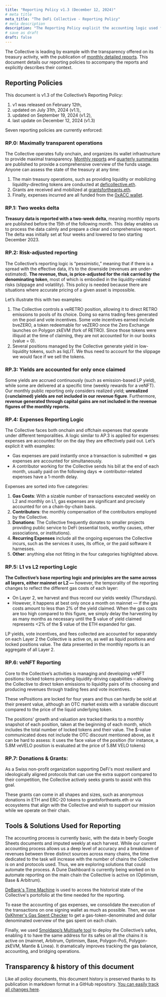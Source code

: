 ```yaml
---
title: "Reporting Policy v1.3 (December 12, 2024)"
# meta title
meta_title: "The DeFi Collective - Reporting Policy"
# meta description
description: "The Reporting Policy explicit the accounting logic used for the Collective's public reporting as well as the tools and solutions harnessed."
# save as draft
draft: false
---
```



The Collective is leading by example with the transparency offered on its treasury activity, with the publication of [monthly detailed reports](../categories/monthly-report/). This document details our reporting policies to accompany the reports and explicitly describes their context.


## Reporting Policies

This document is v1.3 of the Collective’s Reporting Policy: 
1. v1 was released on February 12th,
2. updated on July 31th, 2024 (v1.1), 
3. updated on September 19, 2024 (v1.2),
4. last update on December 12, 2024 (v1.3)

Seven reporting policies are currently enforced:

### RP.0: Maximally transparent operations

The Collective operates fully onchain, and organizes its wallet infrastructure to provide maximal transparency. [Monthly reports](../categories/monthly-report/) and [quarterly summaries](../categories/quarterly-summary/) are published to provide a comprehensive overview of the funds usage. Anyone can assess the state of the treasury at any time:

1. The main treasury operations, such as providing liquidity or mobilizing liquidity-directing tokens are conducted at [deficollective.eth](https://debank.com/profile/0x6665e62ef6f6db29d5f8191fbac472222c2cc80f).
2. Grants are received and mobilized at [grantsfortheants.eth](https://debank.com/profile/0xDc6f869d2D34E4aee3E89A51f2Af6D54F0F7f690).
3. Finally, expenses incurred are all funded from the [0xACC wallet](https://debank.com/profile/0xACC557BF9E48FECF9414268b2774C25eF41911Ec).

### RP.1: Two weeks delta

**Treasury data is reported with a two-week delta**, meaning monthly reports are published before the 15th of the following month. This delay enables us to process the data calmly and prepare a clear and comprehensive report. The delta was initially set at four weeks and lowered to two starting December 2023.


### RP.2: Risk-adjusted reporting

The Collective’s reporting logic is “pessimistic,” meaning that if there is a spread with the effective data, it’s to the downside (revenues are under-estimated). **The revenue, thus, is price-adjusted for the risk carried by the denominating token**, most of which is embodied in the liquidity-related risks (slippage and volatility). This policy is needed because there are situations where accurate pricing of a given asset is impossible.

Let’s illustrate this with two examples:



1. The Collective controls a veRETRO position, allowing it to direct RETRO emissions to pools of its choice. Doing so earns trading fees generated on the pool and vote incentives. Some vote incentives earned include bveZERO, a token redeemable for veZERO once the Zero Exchange launches on Polygon zkEVM (fork of RETRO). Since those tokens were illiquid at the time of claiming, they are not accounted for in our books (value = 0).
2. Several positions managed by the Collective generate yield in low-liquidity tokens, such as liqLIT. We thus need to account for the slippage we would face if we sell the tokens.


### RP.3: Yields are accounted for only once claimed

Some yields are accrued continuously (such as emission-based LP yield), while some are delivered at a specific time (weekly rewards for a veNFT). Our monthly public reporting only considers realized yield; **unrealized (=unclaimed) yields are not included in our revenue figure**. Furthermore, **revenue generated through capital gains are not included in the revenue figures of the monthly reports.**


### RP.4: Expenses Reporting Logic

The Collective faces both onchain and offchain expenses that operate under different temporalities. A logic similar to AP.3 is applied for expenses: expenses are accounted for on the day they are effectively paid out. Let’s explicit it with examples:



* Gas expenses are paid instantly once a transaction is submitted ⇒ gas expenses are accounted for simultaneously.
* A contributor working for the Collective sends his bill at the end of each month, usually paid on the following days ⇒ contributor-related expenses have a 1-month delay.

Expenses are sorted into five categories:



1. **Gas Costs**: With a sizable number of transactions executed weekly on L2 and monthly on L1, gas expenses are significant and precisely accounted for on a chain-by-chain basis.
2. **Contributors**: the monthly compensation of the contributors employed by the Collective.
3. **Donations**: The Collective frequently donates to smaller projects providing public service to DeFi (essential tools, worthy causes, other associations, or institutions).
4. **Recurring Expenses** include all the ongoing expenses the Collective incurs, such as the services it uses, its office, or the paid software it harnesses.
5. **Other**: anything else not fitting in the four categories highlighted above.


### RP.5: L1 vs L2 reporting Logic

**The Collective’s base reporting logic and principles are the same across all layers, either mainnet or L2 —** however, the temporality of the reporting changes to reflect the different gas costs of each layer:



* On Layer 2, we harvest and thus record our yields weekly (Thursdays). 
* However, it happens at best only once a month on mainnet — if the gas costs amount to less than 2% of the yield claimed. When the gas costs are too high compared to this figure, we simply delay the harvesting by as many months as necessary until the $ value of yield claimed represents &lt;2% of the $ value of the ETH expanded for gas.

LP yields, vote incentives, and fees collected are accounted for separately on each Layer 2 the Collective is active on, as well as liquid positions and locked positions value. The data presented in the monthly reports is an aggregate of all Layer 2.


### RP.6: veNFT Reporting

Core to the Collective’s activities is managing and developing veNFT positions: locked tokens providing liquidity-driving capabilities – allowing the Collective to direct token emissions to liquidity pairs of its choosing and producing revenues through trading fees and vote incentives.

These vePositions are locked for four years and thus can hardly be sold at their present value, although an OTC market exists with a variable discount compared to the price of the liquid underlying token.

The positions' growth and valuation are tracked thanks to a monthly snapshot of each position, taken at the beginning of each month, which includes the total number of locked tokens and their value. The $-value communicated does not include the OTC discount mentioned above, as it can be hard to assess: it uses the face value of the position (for instance, a 5.8M veVELO position is evaluated at the price of 5.8M VELO tokens)


### RP.7: Donations & Grants:

As a Swiss non-profit organization supporting DeFi's most resilient and ideologically aligned protocols that can use the extra support compared to their competition, the Collective actively seeks grants to assist with this goal. 

These grants can come in all shapes and sizes, such as anonymous donations in ETH and ERC-20 tokens to grantsfortheants.eth or via ecosystems that align with the Collective and wish to support our mission while we operate on their chain.

## Tools & Solutions Used for Reporting

The accounting process is currently basic, with the data in beefy Google Sheets documents and imputed weekly at each harvest. While our current accounting process allows us a deep level of accuracy and a breakdown of revenues between three distinct sources across many chains, the time dedicated to the task will increase with the number of chains the Collective is on and protocols used. Thus, we are exploring solutions that could automate the process. A Dune Dashboard is currently being worked on to automate reporting on the main chain the Collective is active on (Optimism, Base & Arbitrum).

[DeBank's Time Machine](https://debank.com/paid) is used to access the historical state of the Collective's portofolio at the time needed for the reporting. 

To ease the accounting of gas expenses, we consolidate the execution of the transactions on one signing wallet as much as possible. Then, we use [0xKhmer's Gas Spent Checker](https://dune.com/0xkhmer/gas-spent-checker) to get a gas-token-denominated and dollar denominated overview of the gas spent on each chain.

Finally, we used [Smoldapp’s Multisafe tool](https://smold.app/safe) to deploy the Collective’s safes, enabling it to have the same address for its safes on all the chains it is active on (mainnet, Arbitrum, Optimism, Base, Polygon-PoS, Polygon-zkEVM, Mantle & Linea). It dramatically improves tracking the gas balance, accounting, and bridging operations.


## Transparency & history of this document

Like all policy documents, this document history is preserved thanks to its publication in markdown format in a GitHub repository. [You can easily track all changes here](https://github.com/deficollective/deficollective.github.io/commits/main/content/english/pages/reporting-policy.md).
